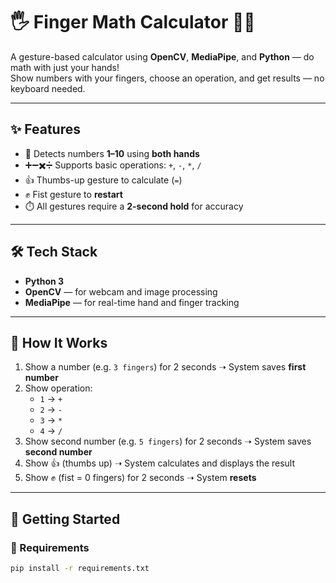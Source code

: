 # 🖐️ Finger Math Calculator 🧠➕

A gesture-based calculator using **OpenCV**, **MediaPipe**, and **Python** — do math with just your hands!  
Show numbers with your fingers, choose an operation, and get results — no keyboard needed.

---

## ✨ Features

- 🧮 Detects numbers **1–10** using **both hands**
- ➕➖✖️➗ Supports basic operations: `+`, `-`, `*`, `/`
- 👍 Thumbs-up gesture to calculate (`=`)
- ✊ Fist gesture to **restart**
- ⏱️ All gestures require a **2-second hold** for accuracy

---

## 🛠️ Tech Stack

- **Python 3**
- **OpenCV** — for webcam and image processing
- **MediaPipe** — for real-time hand and finger tracking

---

## 🧩 How It Works

1. Show a number (e.g. `3 fingers`) for 2 seconds ➝ System saves **first number**
2. Show operation:
   - `1` → `+`
   - `2` → `-`
   - `3` → `*`
   - `4` → `/`
3. Show second number (e.g. `5 fingers`) for 2 seconds ➝ System saves **second number**
4. Show 👍 (thumbs up) ➝ System calculates and displays the result
5. Show ✊ (fist = 0 fingers) for 2 seconds ➝ System **resets**

---

## 🚀 Getting Started

### 🔧 Requirements

```bash
pip install -r requirements.txt
